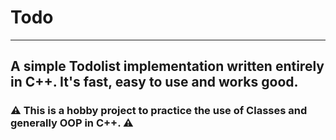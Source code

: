 # Todo
---
A simple Todolist implementation written entirely in C++.
It's fast, easy to use and works good.
---
### :warning: This is a hobby project to practice the use of Classes and generally OOP in C++. :warning:
